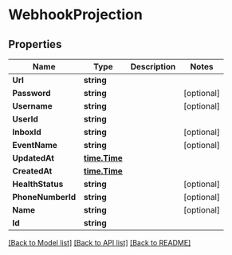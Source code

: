 # WebhookProjection

## Properties

Name | Type | Description | Notes
------------ | ------------- | ------------- | -------------
**Url** | **string** |  | 
**Password** | **string** |  | [optional] 
**Username** | **string** |  | [optional] 
**UserId** | **string** |  | 
**InboxId** | **string** |  | [optional] 
**EventName** | **string** |  | [optional] 
**UpdatedAt** | [**time.Time**](time.Time) |  | 
**CreatedAt** | [**time.Time**](time.Time) |  | 
**HealthStatus** | **string** |  | [optional] 
**PhoneNumberId** | **string** |  | [optional] 
**Name** | **string** |  | [optional] 
**Id** | **string** |  | 

[[Back to Model list]](../README#documentation-for-models) [[Back to API list]](../README#documentation-for-api-endpoints) [[Back to README]](../README)


